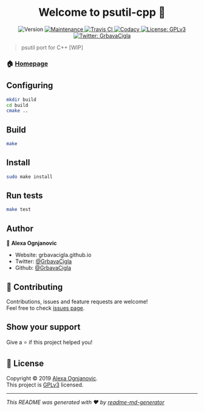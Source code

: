 <h1 align="center">Welcome to psutil-cpp 👋</h1>
<p align="center">
  <img alt="Version" src="https://img.shields.io/badge/version-0.0.1-blue.svg?cacheSeconds=2592000" />
  
  <a href="https://github.com/GrbavaCigla/psutil-cpp/graphs/commit-activity" target="_blank">
    <img alt="Maintenance" src="https://img.shields.io/badge/Maintained%3F-yes-green.svg" />
  </a>
  <a href="https://travis-ci.org/GrbavaCigla/psutil-cpp">
    <img alt="Travis CI" src="https://api.travis-ci.org/GrbavaCigla/psutil-cpp.svg?branch=master">
  </a>
  <a href="https://app.codacy.com/manual/GrbavaCigla/psutil-cpp/dashboard">
    <img alt="Codacy" src="https://api.codacy.com/project/badge/Grade/c31024ae2a0e45fa8ccb2daa9f01be60">
  </a>
  <a href="https://github.com/GrbavaCigla/psutil-cpp/blob/master/LICENSE" target="_blank">
    <img alt="License: GPLv3" src="https://img.shields.io/github/license/GrbavaCigla/psutil-cpp" />
  </a>
  <a href="https://twitter.com/GrbavaCigla" target="_blank">
    <img alt="Twitter: GrbavaCigla" src="https://img.shields.io/twitter/follow/GrbavaCigla.svg?style=social" />
  </a>
</p>

> psutil port for C++ [WIP]

### 🏠 [Homepage](https://github.com/GrbavaCigla/psutil-cpp)

## Configuring

```sh
mkdir build
cd build
cmake ..
```

## Build

```sh
make
```

## Install

```sh
sudo make install
```

## Run tests

```sh
make test
```

## Author

👤 **Alexa Ognjanovic**

- Website: grbavacigla.github.io
- Twitter: [@GrbavaCigla](https://twitter.com/GrbavaCigla)
- Github: [@GrbavaCigla](https://github.com/GrbavaCigla)

## 🤝 Contributing

Contributions, issues and feature requests are welcome!<br />Feel free to check [issues page](https://github.com/GrbavaCigla/psutil-cpp/issues).

## Show your support

Give a ⭐️ if this project helped you!

## 📝 License

Copyright © 2019 [Alexa Ognjanovic](https://github.com/GrbavaCigla).<br />
This project is [GPLv3](https://github.com/GrbavaCigla/psutil-cpp/blob/master/LICENSE) licensed.

---

_This README was generated with ❤️ by [readme-md-generator](https://github.com/kefranabg/readme-md-generator)_
